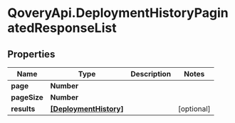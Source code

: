 # QoveryApi.DeploymentHistoryPaginatedResponseList

## Properties

Name | Type | Description | Notes
------------ | ------------- | ------------- | -------------
**page** | **Number** |  | 
**pageSize** | **Number** |  | 
**results** | [**[DeploymentHistory]**](DeploymentHistory.md) |  | [optional] 


